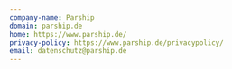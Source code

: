 ```yaml
---
company-name: Parship
domain: parship.de
home: https://www.parship.de/
privacy-policy: https://www.parship.de/privacypolicy/
email: datenschutz@parship.de
---
```




